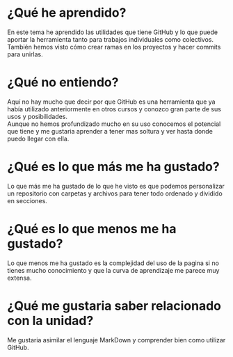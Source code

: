 # ¿Qué he aprendido?
En este tema he aprendido las utilidades que tiene GitHub y lo que puede aportar la herramienta tanto para trabajos individuales como colectivos.\
También hemos visto cómo crear ramas en los proyectos y hacer commits para unirlas.
# ¿Qué no entiendo?
Aquí no hay mucho que decir por que GitHub es una herramienta que ya había utilizado anteriormente en otros cursos y conozco gran parte de sus usos y posibilidades.\
Aunque no hemos profundizado mucho en su uso conocemos el potencial que tiene y me gustaria aprender a tener mas soltura y ver hasta donde puedo llegar con ella.
# ¿Qué es lo que más me ha gustado?
Lo que más me ha gustado de lo que he visto es que podemos personalizar un repositorio con carpetas y archivos para tener todo ordenado y dividido en secciones.
# ¿Qué es lo que menos me ha gustado?
Lo que menos me ha gustado es la complejidad del uso de la pagina si no tienes mucho conocimiento y que la curva de aprendizaje me parece muy extensa.
# ¿Qué me gustaria saber relacionado con la unidad?
Me gustaria asimilar el lenguaje MarkDown y comprender bien como utilizar GitHub.
